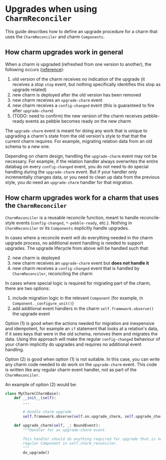 # Upgrades when using `CharmReconciler`

This guide describes how to define an upgrade procedure for a charm that uses the `CharmReconciler` and charm `Components`. 

## How charm upgrades work in general

When a charm is upgraded (refreshed from one version to another), the following occurs ([reference](https://juju.is/docs/sdk/upgrade-charm-event)):
1. old version of the charm receives no indication of the upgrade (it receives a stop `stop` event, but nothing specifically identifies this stop as upgrade related)
2. new charm is deployed after the old version has been removed
3. new charm receives an `upgrade-charm` event
4. new charm receives a `config-changed` event (this is guaranteed to fire after `upgrade-charm`)
5. (TODO: need to confirm) the new version of the charm receives pebble-ready events as pebble becomes ready on the new charm

The `upgrade-charm` event is meant for doing any work that is unique to upgrading a charm's state from the old version's style to that that the current charm requires.  For example, migrating relation data from an old schema to a new one.  

Depending on charm design, handling the `upgrade-charm` event may not be necessary.  For example, if the relation handler always overwrites the entire databag on every `config-changed` event, you do not need to do special handling during the `upgrade-charm` event.  But if your handler only incrementally changes data, or you need to clean up data from the previous style, you do need an `upgrade-charm` handler for that migration. 

## How charm upgrades work for a charm that uses the `CharmReconciler`

`CharmReconciler` is a reusable reconcile function, meant to handle reconcile-style events (`config-changed`, `*-pebble-ready`, etc.).  Nothing in `CharmReconciler` or its `Components` explicitly handle upgrades.  

In cases where a reconcile event will do everything needed in the charm upgrade process, no additional event handling is needed to support upgrades.  The upgrade lifecycle from above will be handled such that:

2. new charm is deployed
3. new charm receives an `upgrade-charm` event but **does not handle it**
4. new charm receives a `config-changed` event that is handled by `CharmReconciler`, reconciling the charm

In cases where special logic is required for migrating part of the charm, there are two options:

1. include migration logic in the relevant `Component` (for example, in `Component._configure_unit()`)
2. add additional event handlers in the charm `self.framework.observe()` the upgrade event

Option (1) is good when the actions needed for migration are inexpensive and idempotent, for example an `if` statement that looks at a relation's data, if it sees keys that were in the old schema, removes them and migrates the data.  Using this approach will make the regular `config-changed` behaviour of your charm implicitly do upgrades and requires no additional event handling.

Option (2) is good when option (1) is not suitable.  In this case, you can write any charm code needed to do work on the `upgrade-charm` event.  This code is written like any regular charm event handler, not as part of the `CharmReconciler`.  

An example of option (2) would be:

```python
class MyCharm(CharmBase):
    def __init__(self):
        ...
        
        # Handle charm upgrade
        self.framework.observe(self.on.upgrade_charm, self.upgrade_charm)

    def upgrade_charm(self, _: BoundEvent):
        """Handler for an upgrade-charm event.

        This handler should do anything required for upgrade that is not already covered by a
        regular Component in self.charm_reconciler.
        """
        do_upgrade()
```
